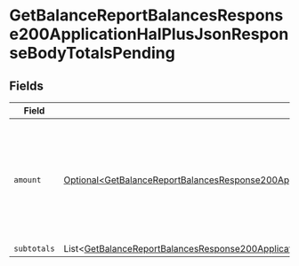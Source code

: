 # GetBalanceReportBalancesResponse200ApplicationHalPlusJsonResponseBodyTotalsPending


## Fields

| Field                                                                                                                                                                                                                            | Type                                                                                                                                                                                                                             | Required                                                                                                                                                                                                                         | Description                                                                                                                                                                                                                      |
| -------------------------------------------------------------------------------------------------------------------------------------------------------------------------------------------------------------------------------- | -------------------------------------------------------------------------------------------------------------------------------------------------------------------------------------------------------------------------------- | -------------------------------------------------------------------------------------------------------------------------------------------------------------------------------------------------------------------------------- | -------------------------------------------------------------------------------------------------------------------------------------------------------------------------------------------------------------------------------- |
| `amount`                                                                                                                                                                                                                         | [Optional\<GetBalanceReportBalancesResponse200ApplicationHalPlusJsonResponseBodyTotalsTransfersAmount>](../../models/operations/GetBalanceReportBalancesResponse200ApplicationHalPlusJsonResponseBodyTotalsTransfersAmount.md)   | :heavy_minus_sign:                                                                                                                                                                                                               | In v2 endpoints, monetary amounts are represented as objects with a `currency` and `value` field.                                                                                                                                |
| `subtotals`                                                                                                                                                                                                                      | List\<[GetBalanceReportBalancesResponse200ApplicationHalPlusJsonResponseBodyTotalsTransfersSubtotals](../../models/operations/GetBalanceReportBalancesResponse200ApplicationHalPlusJsonResponseBodyTotalsTransfersSubtotals.md)> | :heavy_minus_sign:                                                                                                                                                                                                               | N/A                                                                                                                                                                                                                              |